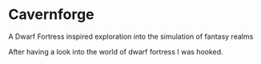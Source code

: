 # Cavernforge
A Dwarf Fortress inspired exploration into the simulation of fantasy realms






After having a look into the world of dwarf fortress I was hooked. 

